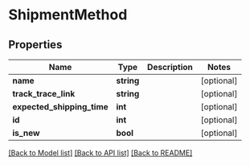 # ShipmentMethod

## Properties
Name | Type | Description | Notes
------------ | ------------- | ------------- | -------------
**name** | **string** |  | [optional] 
**track_trace_link** | **string** |  | [optional] 
**expected_shipping_time** | **int** |  | [optional] 
**id** | **int** |  | [optional] 
**is_new** | **bool** |  | [optional] 

[[Back to Model list]](../README.md#documentation-for-models) [[Back to API list]](../README.md#documentation-for-api-endpoints) [[Back to README]](../README.md)


